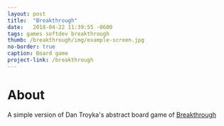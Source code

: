 ```yaml
---
layout: post
title:  "Breakthrough"
date:   2018-04-22 11:39:55 -0600
tags: games softdev breakthrough
thumb: /breakthrough/img/example-screen.jpg
no-border: true
caption: Board game
project-link: /breakthrough
---
```

# About
A simple version of Dan Troyka's abstract board game of <a href="https://boardgamegeek.com/boardgame/3825/breakthrough" target="_blank">Breakthrough</a>
